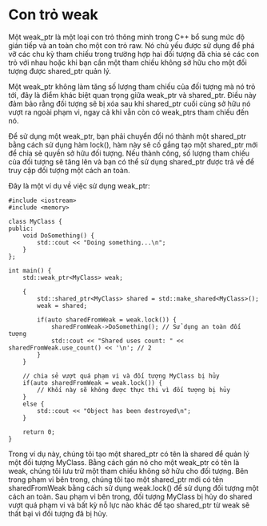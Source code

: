 # Con trỏ weak
Một weak_ptr là một loại con trỏ thông minh trong C++ bổ sung mức độ gián tiếp và an toàn cho một con trỏ raw. Nó chủ yếu được sử dụng để phá vỡ các chu kỳ tham chiếu trong trường hợp hai đối tượng đã chia sẻ các con trỏ với nhau hoặc khi bạn cần một tham chiếu không sở hữu cho một đối tượng được shared_ptr quản lý.

Một weak_ptr không làm tăng số lượng tham chiếu của đối tượng mà nó trỏ tới, đây là điểm khác biệt quan trọng giữa weak_ptr và shared_ptr. Điều này đảm bảo rằng đối tượng sẽ bị xóa sau khi shared_ptr cuối cùng sở hữu nó vượt ra ngoài phạm vi, ngay cả khi vẫn còn có weak_ptrs tham chiếu đến nó.

Để sử dụng một weak_ptr, bạn phải chuyển đổi nó thành một shared_ptr bằng cách sử dụng hàm lock(), hàm này sẽ cố gắng tạo một shared_ptr mới để chia sẻ quyền sở hữu đối tượng. Nếu thành công, số lượng tham chiếu của đối tượng sẽ tăng lên và bạn có thể sử dụng shared_ptr được trả về để truy cập đối tượng một cách an toàn.

Đây là một ví dụ về việc sử dụng weak_ptr:
~~~
#include <iostream>
#include <memory>

class MyClass {
public:
    void DoSomething() {
        std::cout << "Doing something...\n";
    }
};

int main() {
    std::weak_ptr<MyClass> weak;

    {
        std::shared_ptr<MyClass> shared = std::make_shared<MyClass>();
        weak = shared;

        if(auto sharedFromWeak = weak.lock()) {
            sharedFromWeak->DoSomething(); // Sử dụng an toàn đối tượng
            std::cout << "Shared uses count: " << sharedFromWeak.use_count() << '\n'; // 2
        }
    }

    // chia sẻ vượt quá phạm vi và đối tượng MyClass bị hủy
    if(auto sharedFromWeak = weak.lock()) {
        // Khối này sẽ không được thực thi vì đối tượng bị hủy
    }
    else {
        std::cout << "Object has been destroyed\n";
    }

    return 0;
}
~~~
Trong ví dụ này, chúng tôi tạo một shared_ptr có tên là shared để quản lý một đối tượng MyClass. Bằng cách gán nó cho một weak_ptr có tên là weak, chúng tôi lưu trữ một tham chiếu không sở hữu cho đối tượng. Bên trong phạm vi bên trong, chúng tôi tạo một shared_ptr mới có tên sharedFromWeak bằng cách sử dụng weak.lock() để sử dụng đối tượng một cách an toàn. Sau phạm vi bên trong, đối tượng MyClass bị hủy do shared vượt quá phạm vi và bất kỳ nỗ lực nào khác để tạo shared_ptr từ weak sẽ thất bại vì đối tượng đã bị hủy.